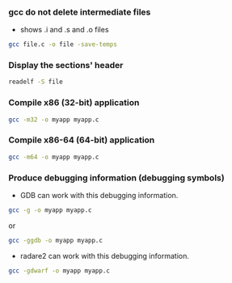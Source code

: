 ### gcc do not delete intermediate files

* shows .i and .s and .o files

```bash
gcc file.c -o file -save-temps
```

### Display the sections' header
```bash
readelf -S file
```

### Compile x86 (32-bit) application
```bash
gcc -m32 -o myapp myapp.c
```

### Compile x86-64 (64-bit) application
```bash
gcc -m64 -o myapp myapp.c
```

### Produce debugging information (debugging symbols)

* GDB can work with this debugging information.

```bash
gcc -g -o myapp myapp.c
```
or
```bash
gcc -ggdb -o myapp myapp.c
```

* radare2 can work with this debugging information.

```bash
gcc -gdwarf -o myapp myapp.c
```
